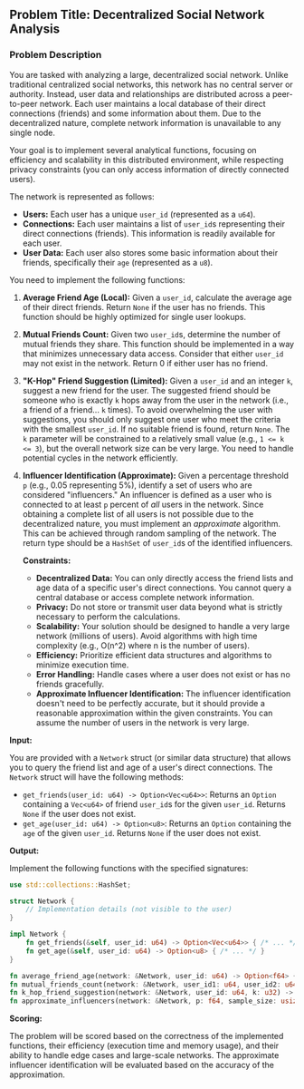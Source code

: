 ## Problem Title: Decentralized Social Network Analysis

### Problem Description

You are tasked with analyzing a large, decentralized social network. Unlike traditional centralized social networks, this network has no central server or authority. Instead, user data and relationships are distributed across a peer-to-peer network. Each user maintains a local database of their direct connections (friends) and some information about them. Due to the decentralized nature, complete network information is unavailable to any single node.

Your goal is to implement several analytical functions, focusing on efficiency and scalability in this distributed environment, while respecting privacy constraints (you can only access information of directly connected users).

The network is represented as follows:

*   **Users:** Each user has a unique `user_id` (represented as a `u64`).
*   **Connections:** Each user maintains a list of `user_id`s representing their direct connections (friends). This information is readily available for each user.
*   **User Data:** Each user also stores some basic information about their friends, specifically their `age` (represented as a `u8`).

You need to implement the following functions:

1.  **Average Friend Age (Local):** Given a `user_id`, calculate the average age of their direct friends. Return `None` if the user has no friends. This function should be highly optimized for single user lookups.

2.  **Mutual Friends Count:** Given two `user_id`s, determine the number of mutual friends they share. This function should be implemented in a way that minimizes unnecessary data access. Consider that either `user_id` may not exist in the network. Return 0 if either user has no friend.

3.  **"K-Hop" Friend Suggestion (Limited):** Given a `user_id` and an integer `k`, suggest a new friend for the user. The suggested friend should be someone who is exactly `k` hops away from the user in the network (i.e., a friend of a friend... `k` times). To avoid overwhelming the user with suggestions, you should only suggest one user who meet the criteria with the smallest `user_id`. If no suitable friend is found, return `None`. The `k` parameter will be constrained to a relatively small value (e.g., `1 <= k <= 3`), but the overall network size can be very large. You need to handle potential cycles in the network efficiently.

4.  **Influencer Identification (Approximate):** Given a percentage threshold `p` (e.g., 0.05 representing 5%), identify a set of users who are considered "influencers." An influencer is defined as a user who is connected to at least `p` percent of *all* users in the network. Since obtaining a complete list of all users is not possible due to the decentralized nature, you must implement an *approximate* algorithm. This can be achieved through random sampling of the network. The return type should be a `HashSet` of `user_id`s of the identified influencers.

    **Constraints:**

    *   **Decentralized Data:** You can only directly access the friend lists and age data of a specific user's direct connections. You cannot query a central database or access complete network information.
    *   **Privacy:** Do not store or transmit user data beyond what is strictly necessary to perform the calculations.
    *   **Scalability:** Your solution should be designed to handle a very large network (millions of users). Avoid algorithms with high time complexity (e.g., O(n^2) where n is the number of users).
    *   **Efficiency:** Prioritize efficient data structures and algorithms to minimize execution time.
    *   **Error Handling:** Handle cases where a user does not exist or has no friends gracefully.
    *   **Approximate Influencer Identification:** The influencer identification doesn't need to be perfectly accurate, but it should provide a reasonable approximation within the given constraints. You can assume the number of users in the network is very large.

**Input:**

You are provided with a `Network` struct (or similar data structure) that allows you to query the friend list and age of a user's direct connections. The `Network` struct will have the following methods:

*   `get_friends(user_id: u64) -> Option<Vec<u64>>`: Returns an `Option` containing a `Vec<u64>` of friend `user_id`s for the given `user_id`. Returns `None` if the user does not exist.
*   `get_age(user_id: u64) -> Option<u8>`: Returns an `Option` containing the `age` of the given `user_id`. Returns `None` if the user does not exist.

**Output:**

Implement the following functions with the specified signatures:

```rust
use std::collections::HashSet;

struct Network {
    // Implementation details (not visible to the user)
}

impl Network {
    fn get_friends(&self, user_id: u64) -> Option<Vec<u64>> { /* ... */ }
    fn get_age(&self, user_id: u64) -> Option<u8> { /* ... */ }
}

fn average_friend_age(network: &Network, user_id: u64) -> Option<f64> { /* ... */ }
fn mutual_friends_count(network: &Network, user_id1: u64, user_id2: u64) -> u64 { /* ... */ }
fn k_hop_friend_suggestion(network: &Network, user_id: u64, k: u32) -> Option<u64> { /* ... */ }
fn approximate_influencers(network: &Network, p: f64, sample_size: usize) -> HashSet<u64> { /* ... */ } //sample size is the number of users to sample to estimate the network size

```

**Scoring:**

The problem will be scored based on the correctness of the implemented functions, their efficiency (execution time and memory usage), and their ability to handle edge cases and large-scale networks. The approximate influencer identification will be evaluated based on the accuracy of the approximation.
